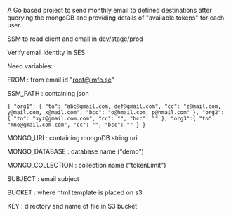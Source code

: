 A Go based project to send monthly email to defined destinations after querying the mongoDB and providing details of "available tokens" for each user.

SSM to read client and email in dev/stage/prod

Verify email identity in SES

Need variables:

FROM : from email id "root@imfo.se"

SSM_PATH : containing json 

`{
"org1": {
"to": "abc@gmail.com, def@gmail.com",
"cc": "z@mail.com, y@mail.com, x@mail.com",
"bcc": "o@hmail.com, p@hmail.com"
},
"org2": {
"to": "xyz@gmail.com.com",
"cc": "",
"bcc": ""
},
"org3":{
"to": "mno@gmail.com.com",
"cc": "",
"bcc": ""
}
}`

MONGO_URI : containing mongoDB string uri

MONGO_DATABASE : database name ("demo")

MONGO_COLLECTION : collection name ("tokenLimit")

SUBJECT : email subject

BUCKET : where html template is placed on s3

KEY : directory and name of file in S3 bucket
